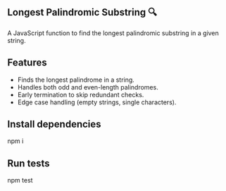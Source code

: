 ## Longest Palindromic Substring 🔍

A JavaScript function to find the longest palindromic substring in a given string.

## Features

- Finds the longest palindrome in a string.
- Handles both odd and even-length palindromes.
- Early termination to skip redundant checks.
- Edge case handling (empty strings, single characters).

## Install dependencies

npm i

## Run tests

npm test
